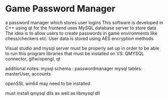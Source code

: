 # Game Password Manager
 a password manager which stores user logins
 This software is developed in C++ using qt for the frontend
 uses MySQL database server to store data
 The idea is to allow users to create passwords in game environments like chess/checkers etc.
 User data is stored using AES encryption methods

Visual studio and mysql server must be properly set up in order to be able to run this program
libraries that must be installed on VS: QMYSQL connector, glfw/opengl, qt

additional notes:
mysql schema : passwordmanager
mysql tables: masterUser, accounts

openSSL win64 may need to be installed

must install qmysql dlls as well as libmysql dll